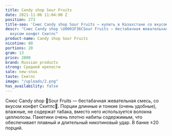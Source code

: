 ```yaml
---
title: Candy shop Sour Fruits
date: 2021-11-06 11:04:00 Z
position: 273
title-seo: 'Снюс Candy shop Sour Fruits — купить в Казахстане со вкусом '
descr: "Снюс Candy shop \U0001F36CSour Fruits — бестабачная жевательная смесь, со
  вкусом конфет Скитлс"
product-name: Candy shop Sour Fruits
nicotine: 80
portions: 20
gram: 13
price: 2800
brand: Russian products
strong: Средней крепости
sale: new-snus
taste: Скитлс
image: "/uploads/2.png"
has_availability: false
---
```


Снюс Candy shop 🍬Sour Fruits — бестабачная жевательная смесь, со вкусом конфет Скитлс🍬. Порции длинные и тонкие (очень удобные), влажные, не содержат табака, вместо него используется волокна целлюлозы. Пакетики очень плотно набиты содержимым, что обеспечивает плавный и длительный никотиновый удар. В банке ±20 порций.